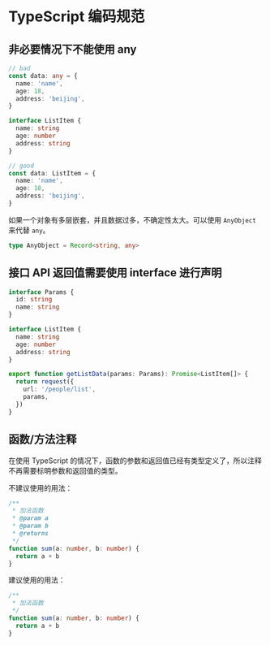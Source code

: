 # TypeScript 编码规范

## 非必要情况下不能使用 any

```ts
// bad
const data: any = {
  name: 'name',
  age: 18,
  address: 'beijing',
}

interface ListItem {
  name: string
  age: number
  address: string
}

// good
const data: ListItem = {
  name: 'name',
  age: 18,
  address: 'beijing',
}
```

如果一个对象有多层嵌套，并且数据过多，不确定性太大。可以使用 `AnyObject` 来代替 `any`。

```ts
type AnyObject = Record<string, any>
```

## 接口 API 返回值需要使用 interface 进行声明

```ts
interface Params {
  id: string
  name: string
}

interface ListItem {
  name: string
  age: number
  address: string
}

export function getListData(params: Params): Promise<ListItem[]> {
  return request({
    url: '/people/list',
    params,
  })
}
```

## 函数/方法注释

在使用 TypeScript 的情况下，函数的参数和返回值已经有类型定义了，所以注释不再需要标明参数和返回值的类型。

不建议使用的用法：

```ts
/**
 * 加法函数
 * @param a
 * @param b
 * @returns
 */
function sum(a: number, b: number) {
  return a + b
}

```

建议使用的用法：

```ts
/**
 * 加法函数
 */
function sum(a: number, b: number) {
  return a + b
}
```
